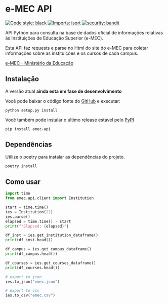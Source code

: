 # e-MEC API

[![Code style: black](https://img.shields.io/badge/code%20style-black-000000.svg)](https://github.com/psf/black)
[![Imports: isort](https://img.shields.io/badge/%20imports-isort-%231674b1?style=flat&labelColor=ef8336)](https://pycqa.github.io/isort/)
[![security: bandit](https://img.shields.io/badge/security-bandit-yellow.svg)](https://github.com/PyCQA/bandit)

API Python para consulta na base de dados oficial de informações relativas às Instituições de Educação Superior (e-MEC).

Esta API faz requests e parse no Html do site do e-MEC para coletar informações sobre as instituições e os cursos de cada campus.

[e-MEC - Ministério da Educação](http://emec.mec.gov.br/)

## Instalação

A versão atual **ainda esta em fase de desenvolvimento**

Você pode baixar o código fonte do [GitHub][git] e executar:

```
python setup.py install
```

Você também pode instalar o último release estável pelo [PyPI](https://pypi.python.org/pypi)

```
pip install emec-api
```

[git]: https://github.com/pavanad/emec-api "e-MEC API"

## Dependências


Utilize o poetry para instalar as dependências do projeto.

```bash
poetry install
```

## Como usar

```python
import time
from emec.api.client import Institution

start = time.time()
ies = Institution(22)
ies.parse()
elapsed = time.time() - start
print(f"Elapsed: {elapsed}")

df_inst = ies.get_institution_dataframe()
print(df_inst.head())

df_campus = ies.get_campus_dataframe()
print(df_campus.head())

df_courses = ies.get_courses_dataframe()
print(df_courses.head())

# export to json
ies.to_json("emec.json")

# export to csv
ies.to_csv("emec.csv")
```
